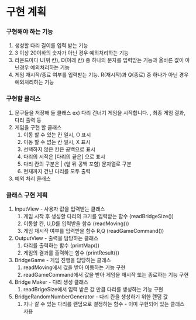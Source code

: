 # 구현 계획

### 구현해야 하는 기능

1. 생성할 다리 길이를 입력 받는 기능
2. 3 이상 20이하의 숫자가 아닌 경우 예외처리하는 기능
3. 라운드마다 U(위 칸), D(아래 칸) 중 하나의 문자를 입력받는 기능과 올바른 값이 아닌경우 예외처리하는 기능
4. 게임 재시작/종료 여부를 입력받는 기능. R(재시작)과 Q(종료) 중 하나가 아닌 경우 예외처리하는 기능

### 구현할 클래스

1. 문구들을 저장해 둘 클래스 ex) 다리 건너기 게임을 시작합니다. , 최종 게임 결과, 다리 출력 등
2. 게임을 구현 할 클래스
    1. 이동 할 수 있는 칸 일시, O 표시
    2. 이동 할 수 없는 칸 일시, X 표시
    3. 선택하지 않은 칸은 공백으로 표시
    4. 다리의 시작은 [다리의 끝은] 으로 표시
    5. 다리 칸의 구분은 | (앞 뒤 공백 포함) 문자열로 구분
    6. 현재까지 건넌 다리를 모두 출력
3. 예외 처리 클래스

### 클래스 구현 계획

1. InputView - 사용자 값을 입력받는 클래스
    1. 게임 시작 후 생성할 다리의 크기를 입력받는 함수 (readBridgeSize())
    2. 이동할 칸, U,D를 입력받을 함수 (readMoving())
    3. 게임 재시작 여부를 입력받을 함수 R,Q (readGameCommand())
2. OutputView - 출력을 담당하는 클래스
    1. 다리를 출력하는 함수 (printMap())
    2. 게임의 결과를 출력하는 함수 (printResult())
3. BridgeGame - 게임 진행을 담당하는 클래스
    1. readMoving에서 값을 받아 이동하는 기능 구현
    2. readGameCommand에서 값을 받아 게임을 재시작 또는 종료하는 기능 구현
4. Bridge Maker - 다리 생성 클래스
    1. readBrigeSize에서 입력 받은 값 만큼 다리를 생성하는 기능 구현
5. BridgeRandomNumberGenerator - 다리 칸을 생성하기 위한 랜덤 값
    1. 지나 갈 수 있는 다리를 랜덤으로 결정하는 함수 - 이미 구현되어 있는 클래스 사용






























